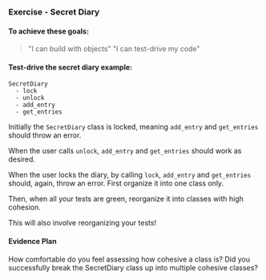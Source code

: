 ### Exercise - Secret Diary

#### To achieve these goals:

> "I can build with objects" 
> "I can test-drive my code"

#### Test-drive the secret diary example:

```
SecretDiary
  - lock
  - unlock
  - add_entry
  - get_entries
```

Initially the `SecretDiary` class is locked, meaning `add_entry` and `get_entries` should throw an error.

When the user calls `unlock`, `add_entry` and `get_entries` should work as desired.

When the user locks the diary, by calling `lock`, `add_entry` and `get_entries` should, again, throw an error.
First organize it into one class only.

Then, when all your tests are green, reorganize it into classes with high cohesion.

This will also involve reorganizing your tests!

#### Evidence Plan
How comfortable do you feel assessing how cohesive a class is?
Did you successfully break the SecretDiary class up into multiple cohesive classes?